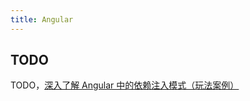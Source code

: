 ```yaml
---
title: Angular
---
```


## TODO

TODO，[深入了解 Angular 中的依赖注入模式（玩法案例）](https://www.php.cn/js-tutorial-493228.html)
